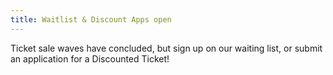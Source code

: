 ```yaml
---
title: Waitlist & Discount Apps open
---
```


Ticket sale waves have concluded, but sign up on our waiting list, or submit an application for a Discounted Ticket!
